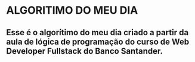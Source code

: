 # ALGORITIMO DO MEU DIA

## Esse é o algorítimo do meu dia criado a partir da aula de lógica de programação do curso de Web Developer Fullstack do Banco Santander.

